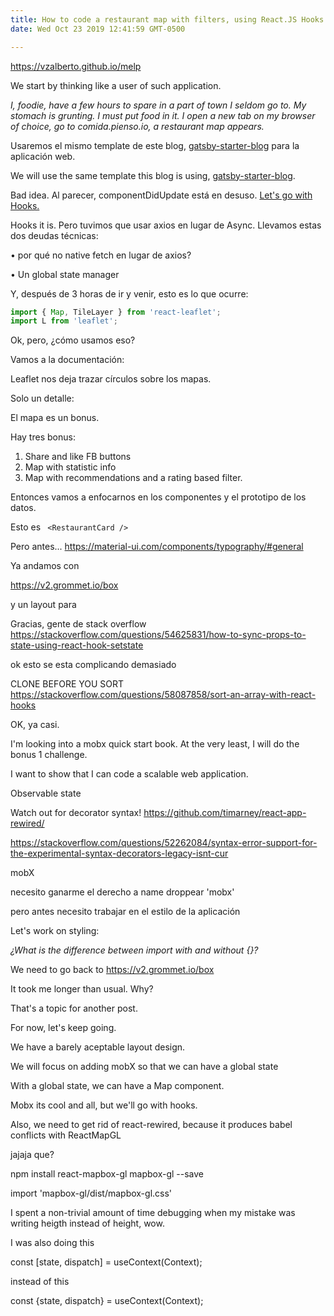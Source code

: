 ```yaml
---
title: How to code a restaurant map with filters, using React.JS Hooks
date: Wed Oct 23 2019 12:41:59 GMT-0500

---
```


https://vzalberto.github.io/melp

We start by thinking like a user of such application. 

<i> I, foodie, have a few hours to spare in a part of town I seldom go to.
My stomach is grunting. I must put food in it. I open a new tab on my browser of choice, go to comida.pienso.io, a restaurant map appears.</i>

Usaremos el mismo template de este blog, [gatsby-starter-blog](https://github.com/gatsbyjs/gatsby-starter-blog) para la aplicación web.

We will use the same template this blog is using, [gatsby-starter-blog](https://github.com/gatsbyjs/gatsby-starter-blog).

Bad idea. Al parecer, componentDidUpdate está en desuso. [Let's go with Hooks.](https://www.robinwieruch.de/react-hooks-fetch-data)

Hooks it is. Pero tuvimos que usar axios en lugar de Async. Llevamos estas dos deudas técnicas:

• por qué no native fetch en lugar de axios?

• Un global state manager

Y, después de 3 horas de ir y venir, esto es lo que ocurre: 

```javascript
import { Map, TileLayer } from 'react-leaflet';
import L from 'leaflet';
```

Ok, pero, ¿cómo usamos eso?

Vamos a la documentación:

Leaflet nos deja trazar círculos sobre los mapas.

Solo un detalle:

El mapa es un bonus.

Hay tres bonus:

1. Share and like FB buttons
2. Map with statistic info
3. Map with recommendations and a rating based filter.

Entonces vamos a enfocarnos en los componentes y el prototipo de los datos.

Esto es ```
<RestaurantCard />```

Pero antes...
https://material-ui.com/components/typography/#general

Ya andamos con 

https://v2.grommet.io/box

y un layout para <RestaurantCard />

Gracias, gente de stack overflow
https://stackoverflow.com/questions/54625831/how-to-sync-props-to-state-using-react-hook-setstate

ok esto se esta complicando demasiado

CLONE BEFORE YOU SORT
https://stackoverflow.com/questions/58087858/sort-an-array-with-react-hooks

OK, ya casi.

I'm looking into a mobx quick start book. At the very least, I will do the bonus 1 challenge.

I want to show that I can code a scalable web application.


Observable state

Watch out for decorator syntax!
https://github.com/timarney/react-app-rewired/

https://stackoverflow.com/questions/52262084/syntax-error-support-for-the-experimental-syntax-decorators-legacy-isnt-cur

mobX

necesito ganarme el derecho a name droppear 'mobx'

pero antes necesito trabajar en el estilo de la aplicación

Let's work on <RestaurantCard /> styling:


<i>¿What is the difference between import with and without {}?</i>

We need to go back to https://v2.grommet.io/box

It took me longer than usual. Why?

That's a topic for another post.

For now, let's keep going.

We have a barely aceptable layout design.

We will focus on adding mobX so that we can have a global state

With a global state, we can have a Map component.

Mobx its cool and all, but we'll go with hooks. 

Also, we need to get rid of react-rewired, because it produces babel conflicts with ReactMapGL

jajaja que?

npm install react-mapbox-gl mapbox-gl --save

import 'mapbox-gl/dist/mapbox-gl.css'

I spent a non-trivial amount of time debugging when my mistake was writing heigth instead of height, wow.

I was also doing this

const [state, dispatch] = useContext(Context);

instead of this

const {state, dispatch} = useContext(Context);






